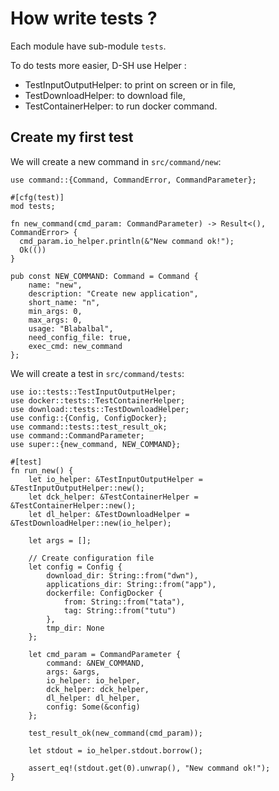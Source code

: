 # How write tests ?

Each module have sub-module `tests`.

To do tests more easier, D-SH use Helper :
 - TestInputOutputHelper: to print on screen or in file,
 - TestDownloadHelper: to download file,
 - TestContainerHelper: to run docker command.

## Create my first test

We will create a new command in `src/command/new`:

```
use command::{Command, CommandError, CommandParameter};

#[cfg(test)]
mod tests;

fn new_command(cmd_param: CommandParameter) -> Result<(), CommandError> {
  cmd_param.io_helper.println(&"New command ok!");
  Ok(())
}

pub const NEW_COMMAND: Command = Command {
    name: "new",
    description: "Create new application",
    short_name: "n",
    min_args: 0,
    max_args: 0,
    usage: "Blabalbal",
    need_config_file: true,
    exec_cmd: new_command
};
```

We will create a test in `src/command/tests`:
```
use io::tests::TestInputOutputHelper;
use docker::tests::TestContainerHelper;
use download::tests::TestDownloadHelper;
use config::{Config, ConfigDocker};
use command::tests::test_result_ok;
use command::CommandParameter;
use super::{new_command, NEW_COMMAND};

#[test]
fn run_new() {
    let io_helper: &TestInputOutputHelper = &TestInputOutputHelper::new();
    let dck_helper: &TestContainerHelper = &TestContainerHelper::new();
    let dl_helper: &TestDownloadHelper = &TestDownloadHelper::new(io_helper);

    let args = [];

    // Create configuration file
    let config = Config {
        download_dir: String::from("dwn"),
        applications_dir: String::from("app"),
        dockerfile: ConfigDocker {
            from: String::from("tata"),
            tag: String::from("tutu")
        },
        tmp_dir: None
    };

    let cmd_param = CommandParameter {
        command: &NEW_COMMAND,
        args: &args,
        io_helper: io_helper,
        dck_helper: dck_helper,
        dl_helper: dl_helper,
        config: Some(&config)
    };

    test_result_ok(new_command(cmd_param));

    let stdout = io_helper.stdout.borrow();

    assert_eq!(stdout.get(0).unwrap(), "New command ok!");
}
```
